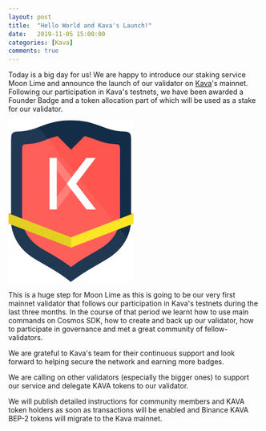 ```yaml
---
layout: post
title:  "Hello World and Kava's Launch!"
date:   2019-11-05 15:00:00
categories: [Kava]
comments: true
---
```

Today is a big day for us! We are happy to introduce our staking service Moon Lime and announce the launch of our validator on [Kava](https://www.kava.io/)'s mainnet. Following our participation in Kava's testnets, we have been awarded a Founder Badge and a token allocation part of which will be used as a stake for our validator.  

<!--more-->

<img title="Founder Badge" alt="Founder Badge" src="/img/founder-badge.png" width="250">

This is a huge step for Moon Lime as this is going to be our very first mainnet validator that follows our participation in Kava's testnets during the last three months. In the course of that period we learnt how to use main commands on Cosmos SDK, how to create and back up our validator, how to participate in governance and met a great community of fellow-validators.

We are grateful to Kava's team for their continuous support and look forward to helping secure the network and earning more badges.

We are calling on other validators (especially the bigger ones) to support our service and delegate KAVA tokens to our validator.

We will publish detailed instructions for community members and KAVA token holders as soon as transactions will be enabled and Binance KAVA BEP-2 tokens will migrate to the Kava mainnet.
